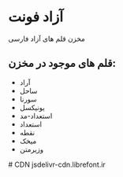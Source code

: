 # آزاد فونت

مخزن قلم های آزاد فارسی

## قلم های موجود در مخزن:
- آراد
- ساحل
- سورنا
- یونیکسل
- استعداد-مد
- استعداد
- نقطه
- میخک
- وزیرمتن

# CDN 
jsdelivr-cdn.librefont.ir
